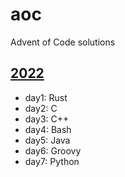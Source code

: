 # aoc
Advent of Code solutions

## [2022](https://adventofcode.com/2022)

* day1: Rust
* day2: C
* day3: C++
* day4: Bash
* day5: Java
* day6: Groovy
* day7: Python
